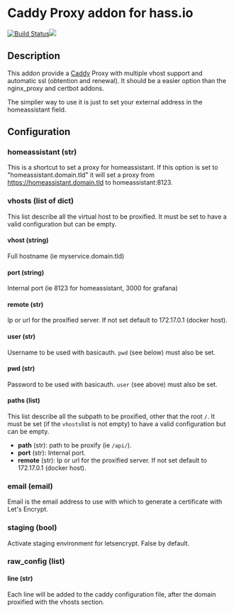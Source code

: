 # Caddy Proxy addon for hass.io
[![Build Status](https://travis-ci.org/bestlibre/hassio-addons.svg?branch=master)](https://travis-ci.org/bestlibre/hassio-addons)[![](https://images.microbadger.com/badges/version/bestlibre/armhf-caddy-proxy.svg)](https://microbadger.com/images/bestlibre/armhf-caddy-proxy "Get your own version badge on microbadger.com")

## Description

This addon provide a [Caddy](https://caddyserver.com/) Proxy with multiple vhost support and automatic ssl (obtention and renewal). It should be a easier option than the nginx_proxy and certbot addons.

The simplier way to use it is just to set your external address in the homeassistant field.

## Configuration
### homeassistant (str)

This is a shortcut to set a proxy for homeassistant. If this option is set to "homeassistant.domain.tld" it will set a proxy from https://homeassistant.domain.tld to homeassistant:8123.

### vhosts (list of dict)

This list describe all the virtual host to be proxified. It must be set to have a valid configuration but can be empty.

#### vhost (string)

Full hostname (ie myservice.domain.tld)

#### port (string)

Internal port (ie 8123 for homeassistant, 3000 for grafana)

#### remote (str)

Ip or url for the proxified server. If not set default to 172.17.0.1 (docker host).

#### user (str)

Username to be used with basicauth. `pwd` (see below) must also be set.

#### pwd (str)

Password to be used with basicauth. `user` (see above) must also be set.

#### paths (list)

This list describe all the subpath to be proxified, other that the root `/`. It must be set (if the `vhosts`list is not empty) to have a valid configuration but can be empty.

- **path** (str): path to be proxify (ie `/api/`).
- **port** (str): Internal port.
- **remote** (str): Ip or url for the proxified server. If not set default to 172.17.0.1 (docker host).

### email (email)

Email is the email address to use with which to generate a certificate with Let's Encrypt.

### staging (bool)

Activate staging  environment for letsencrypt. False by default.

### raw_config (list)

#### line (str)
Each line will be added to the caddy configuration file, after the domain proxified with the vhosts section.
